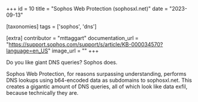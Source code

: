 +++
id = 10
title = "Sophos Web Protection (sophosxl.net)"
date = "2023-09-13"

[taxonomies]
tags = ['sophos', 'dns']

[extra]
contributor = "mttaggart"
documentation_url = "https://support.sophos.com/support/s/article/KB-000034570?language=en_US"
image_url = ""
+++
   
Do you like giant DNS queries? Sophos does.

<!-- more -->

Sophos Web Protection, for reasons surpassing understanding, performs DNS lookups using b64-encoded data as subdomains to sophosxl.net. This creates a gigantic amount of DNS queries, all of which look like data exfil, because technically they are. 
